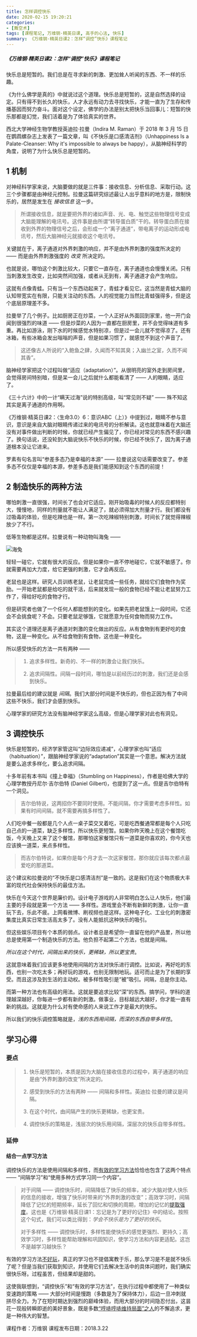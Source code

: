 ```yaml
---
title: 怎样调控快乐
date: 2020-02-15 19:20:21
categories:
- [舞空术]
tags: [课程笔记, 万维钢·精英日课, 高手的心法, 快乐]
summary: 《万维钢·精英日课2：怎样“调控”快乐》课程笔记
---
```


##### 《万维钢·精英日课2：怎样“调控”快乐》课程笔记

快乐总是短暂的。我们总是在寻求新的刺激、更加耸人听闻的东西、不一样的乐趣。

《为什么佛学是真的》中就说过这个道理。快乐总是短暂的，这是自然选择的设定。只有得不到长久的快乐，人才永远有动力去寻找快乐，才能一直为了生存和传播基因而努力奋斗。面对这个设定，佛学的办法是别太把快乐当回事儿：短暂的快乐那都是幻觉，我们活着是为了体验真实的世界。

西北大学神经生物学教授英迪拉·拉曼（Indira M. Raman）于 2018 年 3 月 15 日在鹦鹉螺杂志上发表了一篇文章，叫《不快乐是口感清洁剂》（Unhappiness Is a Palate-Cleanser: Why it's impossible to always be happy），从脑神经科学的角度，说明了为什么快乐总是短暂的。


<div class="anchor" id="ji-zhi"></div>

## 1 机制

对神经科学家来说，大脑要做的就是三件事：接收信息、分析信息、采取行动。这三个步骤都是由神经元控制。拉曼这篇研究综述最让人出乎意料的地方是，限制快乐的，居然是发生在 *接收信息* 这一步。

> 所谓接收信息，就是要把外界的诸如声音、光、电、触觉这些物理信号变成大脑能理解的电讯号。这件事是由所谓“转导蛋白质”干的。转导蛋白质在接收到外界的物理信号之后，会形成一个“离子通道”，带电离子的运动形成电讯号，然后大脑神经元就接收这个电讯号。

关键就在于，离子通道对外界刺激的响应，并不是由外界刺激的强度所决定的 —— 而是由外界刺激强度的 *改变* 所决定的。

也就是说，哪怕这个刺激比较大，只要它一直存在，离子通道也会慢慢关闭。只有当刺激发生改变，比如突然间加强，或者从无到有，离子通道才会产生响应。

这就有点像青蛙。只有当一个东西动起来了，青蛙才看见它。这当然是青蛙大脑的认知带宽实在有限，只能关注动的东西。人的视觉能力当然比青蛙强得多，但是这个底层原理差不多。

拉曼举了几个例子。比如厨房正在炒菜，一个人正好从外面回到家里，他一开门会闻到很强烈的味道 —— 但是炒菜的人因为一直都在厨房里，并不会觉得味道有多重。再比如游泳，刚下水的时候感觉水特别凉，但是过一会儿就不觉得凉了。还有冰箱，有些冰箱会发出嗡嗡的声音，但是如果习惯了，就感觉不到这个声音了。

> 这还像古人所说的“入鲍鱼之肆，久闻而不知其臭；入幽兰之室，久而不闻其香”。

脑神经学家把这个过程叫做“适应（adaptation）”。从很明亮的室外走到房间里，会觉得房间特别暗，但是呆一会儿之后就什么都能看清了 —— 人的眼睛，适应了。

《三十六计》中的一计“瞒天过海”说的特别高级，叫“常见则不疑” —— 殊不知这其实是离子通道的作用啊。

《万维钢·精英日课2：〈生命3.0〉6：意识ABC（上）》中提到过，眼睛不参与意识，意识是来自大脑对眼睛传递过来的电讯号的分析解读。这也就意味着在大脑还没有对事件做出判断的时候，你就已经产生偏见了，你已经对常见的东西不感兴趣了。换句话说，还没轮到大脑说快乐不快乐的时候，你已经不快乐了，因为离子通道根本没让它进来。

罗素有句名言叫“参差多态乃是幸福的本源” —— 拉曼说这句话需要改变了。参差多态不仅仅是幸福的本源，参差多态是我们能感知到这个东西的前提！


<div class="anchor" id="zhi-zao-kuai-le-de-liang-zhong-fang-fa"></div>

## 2 制造快乐的两种方法

哪怕刺激一直很强，时间长了也会对它适应。刚开始吸毒的时候人的反应都特别大，慢慢地，同样的剂量就不能让人满足了，就必须得加大剂量才行。我们都没有过吸毒的体验，但是吃辣也是一样。第一次吃辣椒特别刺激，时间长了就觉得辣椒放少了不行。

低等生物都是这样。拉曼说有一种动物叫海兔 ——

![海兔](http://static.sunyt.site/hai-tu.jpg)

轻轻一碰它，它就有很大的反应。但是如果你一直不停地碰它，它就不敏感了。你就需要再加大力度，给它更强的刺激，它才会再反应。

老鼠也是这样。研究人员训练老鼠，让老鼠完成一些任务，就给它们食物作为奖励。一开始老鼠都是给吃的就干活，后来就发现一般的食物已经不能让老鼠努力工作了，得给好吃的食物才行。

但是研究者也做了一个任何人都能想到的变化。如果先把老鼠饿上一段时间，它还会不会挑食呢？不会。只要老鼠足够饿，它就愿意为任何食物而努力工作。

其实这个道理还是离子通道对刺激的变化做出的反应。从有食物到有更好吃的食物，这是一种变化。从不给食物到有食物，这也是一种变化。

所以感受快乐的方法一共有两种 ——

> 1. 追求多样性。新奇的、不一样的刺激会让我们快乐。
>
> 2. 追求间隔性。间隔一段时间，哪怕是以前经历过的刺激，我们还是会感到快乐。

拉曼最后给的建议就是 *间隔*。我们大部分时间是不快乐的，但也正因为有了中间这些不快乐，我们才会感到快乐。

心理学家的研究方法没有脑神经学家这么高级，但是心理学家对此也有洞见。


<div class="anchor" id="tiao-kong-kuai-le"></div>

## 3 调控快乐

快乐是短暂的，经济学家管这叫“边际效应递减”，心理学家也叫“适应（habituation）”，跟脑神经学家说的“adaptation”其实是一个意思。解决方法就是要么追求多样化，要么追求间隔。

十多年前有本书叫《撞上幸福》（Stumbling on Happiness），作者是哈佛大学的心理学教授丹尼尔·吉尔伯特 (Daniel Gilbert)，也提到了这一点。但是吉尔伯特有一个洞见。

> 吉尔伯特说，这两招你不要同时使用。不能间隔，你才需要考虑多样性。如果有时间间隔，就不需要再搞多样性了。

人们吃中餐一般都是几个人点一桌子菜交叉着吃，可是吃西餐通常都是每个人只吃自己点的一道菜，缺乏多样性，所以快乐更短暂。如果你昨天晚上在这个餐馆吃饭，今天晚上又来了这个餐馆，那哪怕这家餐馆只有一道菜是你喜欢的，你今天也应该换一道菜，来点多样性。

> 而吉尔伯特说，如果你是每个月才去一次这家餐馆，那你就应该每次都点最爱吃的那道菜。

这个建议和拉曼说的“不快乐是口感清洁剂”是一致的。这是我们在这个物质极大丰富的现代社会保持快乐的最佳方法。

快乐在今天这个世界是廉价的。设计电子游戏的人非常明白怎么让人快乐，他们最主要的手段就是第一个方法 —— 多样性。游戏里会不断有新鲜的刺激，让你一直玩下去，乐此不疲。上网看微博、刷视频也是这样。这种电子化、工业化的刺激密集度比真实日常生活高太多了。没有人能抵抗这种快乐的吸引。

但这些娱乐项目有个本质的弱点。设计者总是希望你一直留在他的产品里，所以他总是使用第一个制造快乐的方法。他负担不起第二个方法，也就是间隔。

*所以在这个时代，间隔出来的快乐，更稀缺，所以更宝贵*。

这就意味着我们应该更多地使用间隔的方法对快乐进行调控。比如说，再好吃的东西，也别一次吃太多；再好玩的游戏，也别无限制地玩。适可而止是为了长期的享受。而且这涉及到生活的主动权。被多样性吸引是“被”吸引。间隔，总是你主动。

而第一种方法也有高级的用法。这就是要追求比较“深”的东西。搞学问，学科的道理越深越好，你每进一步都有新的刺激。做事业，目标越远大越好，你才能一直有新的挑战。这就是为什么对有使命感的人来说工作才是最大的快乐。

所以我们的快乐调控策略就是，*浅的东西用间隔，而深的东西自带多样性*。

## 学习心得

### 要点

> 1. 快乐是短暂的，本质是因为大脑在接收信息的过程中，离子通道的响应是由“外界刺激的改变”所决定的。
>
> 2. 感受到快乐的方法有两种 —— 间隔和多样性。英迪拉·拉曼的建议是间隔。
>
> 3. 在这个时代，由间隔产生的快乐更稀缺，也更宝贵。
>
> 4. 调控快乐的策略是，浅层次的快乐用间隔，深层次的快乐自带多样性。

### 延伸

#### 结合一点学习方法

调控快乐的方法是使用间隔和多样性，而[有效的学习方法](/online-course-notes/wan-wei-gang-jing-ying-ri-ke/season-2/20180607_zheng-que-de-xue-xi-fang-fa-zhi-you-yi-zhong-feng-ge/#you-xiao-de-fang-fa)恰恰也包含了这两个特点 —— “间隔学习”和“使用多种方式学习同一个内容”。

> 对于间隔 —— 调控快乐时，间隔降低了快乐的频率，减少大脑对使人快乐的信息的接收，增强了快乐时带来的“外界刺激的改变”；高效学习时，间隔降低了记忆的短期频率，延长了回忆和切换的周期，增加的记忆的[提取强度](/online-course-notes/wan-wei-gang-jing-ying-ri-ke/season-1/20160831_wang-ji-shi-wei-le-geng-hao-de-ji-zhu/#bi-yue-ke-de-ji-yi-li-li-lun-mo-xing)。这也是《万维钢·精英日课1：忘记是为了更好的记住》中的结论。按照这个句式，我们可以类比得到：*学会不快乐是为了更好的快乐*。
>
> 对于多样性 —— 调控快乐时，多样性能使快乐的感觉更强烈、更持久；高效学习时，多样性能帮助理解和巩固知识，使学习方法和内容更适配。这岂不是越学习越快乐？

有效的学习方法[不好玩](/online-course-notes/wan-wei-gang-jing-ying-ri-ke/season-2/20180607_zheng-que-de-xue-xi-fang-fa-zhi-you-yi-zhong-feng-ge/#wan-wei-gang-de-ping-lun)，真正的学习也不提倡寓教于乐，那么学习是不是就不快乐了呢？但是当我们获取到知识，并使用它们去解决生活中的具体问题时，我们确实很快乐呀。过程虽苦，但结果却是甜的。

这使我联想到，“调控快乐”和“有效的学习方法”，在执行过程中都使用了一种类似变速跑的策略 —— 大部分时间是慢跑（多数是为了保持体力），后边一旦冲刺就拼尽全力。为了在短时期达到强烈的巅峰体验，而用大部分的时间隐忍付出，这昙花一现般转瞬即逝的美好景象，既是多数[“哼哧哼哧维持局面”之人](/online-course-notes/wan-wei-gang-jing-ying-ri-ke/season-3/20190523_dan-chun-wen-ti-liang-nan-wen-ti-he-ji-shou-wen-ti/#zong-jie)的不懈追求，更是一种伟大的智慧。


课程作者：万维钢
课程发布日期：2018.3.22

